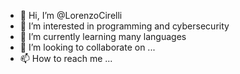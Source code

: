 - 👋 Hi, I’m @LorenzoCirelli
- 👀 I’m interested in programming and cybersecurity
- 🌱 I’m currently learning many languages
- 💞️ I’m looking to collaborate on ...
- 📫 How to reach me ...

<!---
LorenzoCirelli/LorenzoCirelli is a ✨ special ✨ repository because its `README.md` (this file) appears on your GitHub profile.
You can click the Preview link to take a look at your changes.
--->
